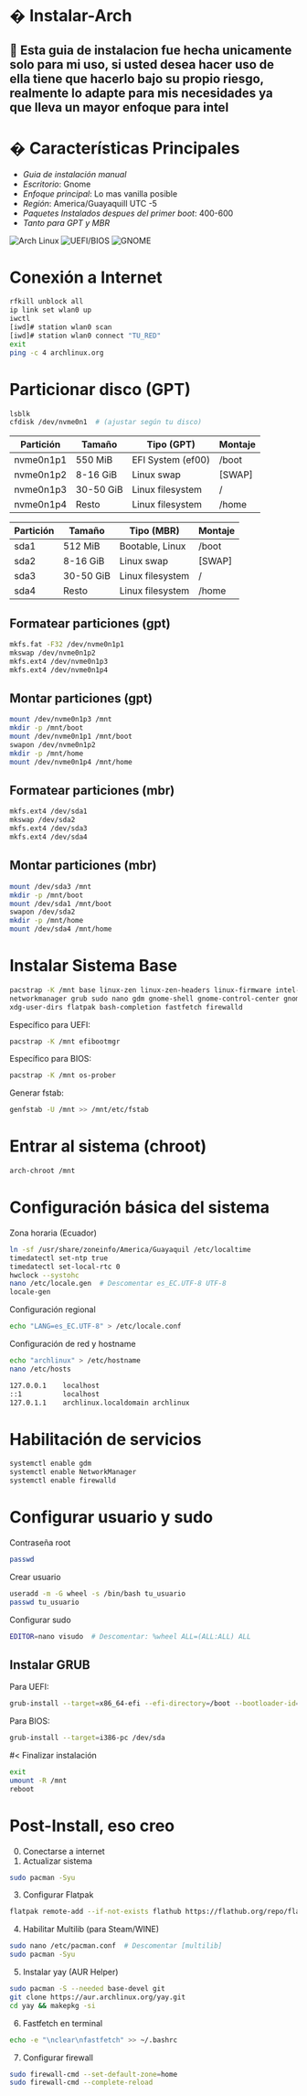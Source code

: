 # � Instalar-Arch

🔹
Esta guia de instalacion fue hecha unicamente solo para mi uso, si usted desea hacer uso de ella tiene que hacerlo bajo su propio riesgo, realmente lo adapte para mis necesidades ya que lleva un mayor enfoque para intel
---

# � Características Principales  
- *Guia de instalación manual*   
- *Escritorio*: Gnome 
- *Enfoque principal*: Lo mas vanilla posible
- *Región*: America/Guayaquill UTC -5
- *Paquetes Instalados despues del primer boot*: 400-600
- *Tanto para GPT y MBR*


![Arch Linux](https://img.shields.io/badge/Arch_Linux-1793D1?logo=arch-linux&logoColor=white)
![UEFI/BIOS](https://img.shields.io/badge/UEFI%2FBIOS-Compatible-blueviolet)
![GNOME](https://img.shields.io/badge/GNOME-4A86CF?logo=gnome&logoColor=white)

# Conexión a Internet
```bash
rfkill unblock all
ip link set wlan0 up
iwctl
[iwd]# station wlan0 scan
[iwd]# station wlan0 connect "TU_RED"
exit
ping -c 4 archlinux.org
```
# Particionar disco (GPT)
```bash
lsblk
cfdisk /dev/nvme0n1  # (ajustar según tu disco)
```
| Partición | Tamaño    | Tipo (GPT)       | Montaje |
|-----------|-----------|------------------|---------|
| nvme0n1p1 | 550 MiB   | EFI System (ef00)| /boot   |
| nvme0n1p2 | 8-16 GiB  | Linux swap       | [SWAP]  |
| nvme0n1p3 | 30-50 GiB | Linux filesystem | /       |
| nvme0n1p4 | Resto     | Linux filesystem | /home   |

| Partición | Tamaño    | Tipo (MBR)          | Montaje |
|-----------|-----------|---------------------|---------|
| sda1      | 512 MiB   | Bootable, Linux     | /boot   |
| sda2      | 8-16 GiB  | Linux swap          | [SWAP]  |
| sda3      | 30-50 GiB | Linux filesystem    | /       |
| sda4      | Resto     | Linux filesystem    | /home   |

## Formatear particiones (gpt)
```bash
mkfs.fat -F32 /dev/nvme0n1p1
mkswap /dev/nvme0n1p2
mkfs.ext4 /dev/nvme0n1p3
mkfs.ext4 /dev/nvme0n1p4
```
## Montar particiones (gpt)
```bash
mount /dev/nvme0n1p3 /mnt
mkdir -p /mnt/boot
mount /dev/nvme0n1p1 /mnt/boot
swapon /dev/nvme0n1p2
mkdir -p /mnt/home
mount /dev/nvme0n1p4 /mnt/home
```
## Formatear particiones (mbr)
```bash
mkfs.ext4 /dev/sda1
mkswap /dev/sda2
mkfs.ext4 /dev/sda3
mkfs.ext4 /dev/sda4
```
## Montar particiones (mbr)
```bash
mount /dev/sda3 /mnt
mkdir -p /mnt/boot
mount /dev/sda1 /mnt/boot
swapon /dev/sda2
mkdir -p /mnt/home
mount /dev/sda4 /mnt/home
```
# Instalar Sistema Base
```bash
pacstrap -K /mnt base linux-zen linux-zen-headers linux-firmware intel-ucode \
networkmanager grub sudo nano gdm gnome-shell gnome-control-center gnome-tweaks \
xdg-user-dirs flatpak bash-completion fastfetch firewalld
```
Específico para UEFI:
```bash
pacstrap -K /mnt efibootmgr
```
Específico para BIOS:
```bash
pacstrap -K /mnt os-prober
```
Generar fstab:
```bash
genfstab -U /mnt >> /mnt/etc/fstab
```
# Entrar al sistema (chroot)
```bash
arch-chroot /mnt
```
# Configuración básica del sistema
Zona horaria (Ecuador)
```bash
ln -sf /usr/share/zoneinfo/America/Guayaquil /etc/localtime
timedatectl set-ntp true
timedatectl set-local-rtc 0
hwclock --systohc
nano /etc/locale.gen  # Descomentar es_EC.UTF-8 UTF-8
locale-gen
```
Configuración regional
```bash
echo "LANG=es_EC.UTF-8" > /etc/locale.conf
```
Configuración de red y hostname
```bash
echo "archlinux" > /etc/hostname
nano /etc/hosts

127.0.0.1    localhost
::1          localhost
127.0.1.1    archlinux.localdomain archlinux
```
# Habilitación de servicios
```bash
systemctl enable gdm
systemctl enable NetworkManager
systemctl enable firewalld
```
# Configurar usuario y sudo
Contraseña root
```bash
passwd
```
Crear usuario
```bash
useradd -m -G wheel -s /bin/bash tu_usuario
passwd tu_usuario
```
Configurar sudo
```bash
EDITOR=nano visudo  # Descomentar: %wheel ALL=(ALL:ALL) ALL
```
## Instalar GRUB
Para UEFI:
```bash
grub-install --target=x86_64-efi --efi-directory=/boot --bootloader-id=Arch
```
Para BIOS:
```bash
grub-install --target=i386-pc /dev/sda
```
#< Finalizar instalación
```bash
exit
umount -R /mnt
reboot
```

# Post-Install, eso creo
0. Conectarse a internet
1. Actualizar sistema
```bash
sudo pacman -Syu
```
3. Configurar Flatpak
```bash
flatpak remote-add --if-not-exists flathub https://flathub.org/repo/flathub.flatpakrepo
```
4. Habilitar Multilib (para Steam/WINE)
```bash
sudo nano /etc/pacman.conf  # Descomentar [multilib]
sudo pacman -Syu
```
5. Instalar yay (AUR Helper)
```bash
sudo pacman -S --needed base-devel git
git clone https://aur.archlinux.org/yay.git
cd yay && makepkg -si
```
6. Fastfetch en terminal
```bash
echo -e "\nclear\nfastfetch" >> ~/.bashrc
```
7. Configurar firewall
```bash
sudo firewall-cmd --set-default-zone=home
sudo firewall-cmd --complete-reload
```

